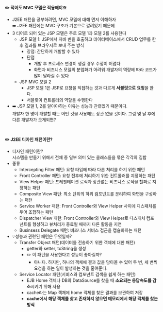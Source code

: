 **✏️ 적어도 MVC 모델은 적용해야죠**   
* J2EE 패턴을 공부하려면, MVC 모델에 대해 먼저 이해하자   
  ➡️ J2EE 패턴에는 MVC 구조가 기본으로 깔려있기 때문에
* 3 티어로 되어 있는 JSP 모델은 주로 모델 1과 모델 2를 사용한다
  * JSP 모델 1: JSP에서 자바 빈을 호출하고 데이터베이스에서 CRUD 업무를 한 후 결과를 브라우저로 보내 주는 방식
    * 장점: 간단하게 개발할 수 있다
    * 단점
      * 개발 후 프로세스 변경이 생길 경우 수정이 어렵다
      * 화면과 비즈니스 모델의 분업화가 어려워 개발자의 역량에 따라 코드가 많이 달라질 수 있다
  * JSP MVC 모델 2
    * JSP 모델 1은 JSP로 요청을 직접하는 것과 다르게 **서블릿으로 요청**을 한다.
    * 서블릿이 컨트롤러의 역할을 수행한다   
* ➡️ JSP 모델 1, 2를 알아야하는 이유는 성능과 관련있기 때문이다.   
  개발자 한 명이 개발할 때는 어떤 것을 사용해도 상관 없을 것이다. 그럼 몇 달 후에 다른 개발자가 오게되면?   
</br>

**✏️ J2EE 디자인 패턴이란?**   
* 디자인 패턴이란?   
  시스템을 만들기 위해서 전체 중 일부 의미 있는 클래스들을 묶은 각각의 집합
* 종류
  * Intercepting Filter 패턴: 요청 타입에 따라 다른 처리를 하기 위한 패턴
  * Front Controller 패턴: 요청 전후에 처리하기 위한 컨트롤러를 지정하는 패턴
  * View Helper 패턴: 프레젠테이션 로직과 상관없는 비즈니스 로직을 헬퍼로 지정하는 패턴
  * Composite View 패턴: 최소 단위의 하위 컴포넌트를 분리하여 화면을 구성하는 패턴
  * Service Worker 패턴: Front Controller와 View Helper 사이에 디스패처를 두어 조합하는 패턴
  * Dispatcher View 패턴: Front Controller와 View Helper로 디스패처 컴포넌트를 형성하고 뷰처리가 종료될 때까지 다른 활동을 지연
  * Businsess Delegate 패턴: 비즈니스 서비스 접근을 캡슐화하는 패턴
* 💡성능과 관련된 패턴은 무엇일까?
  * Transfer Object 패턴(데이터를 전송하기 위한 객체에 대한 패턴)
    * getter와 setter, toString을 생성
    * ✏️ 이 패턴을 사용한다고 성능이 좋아질까?
      * 아니다. 하지만, 하나의 객체에 결과 값을 담아올 수 있어 두 번, 세 번씩 요청을 하는 일이 발생하는 것을 줄여준다.
  * Service Locator 패턴(서비스와 컴포넌트 검색을 쉽게 하는 패턴)
    * EJB Home 객체나 DB의 DataSource를 찾을 때 **소요되는 응답속도를 감소**시키기 위해 사용
    * cache라는 Map 객체에 home 객체를 찾은 결과를 보관하여 저장
    * **cache에서 해당 객체를 찾고 존재하지 않으면 메모리에서 해당 객체를 찾는 방식**
